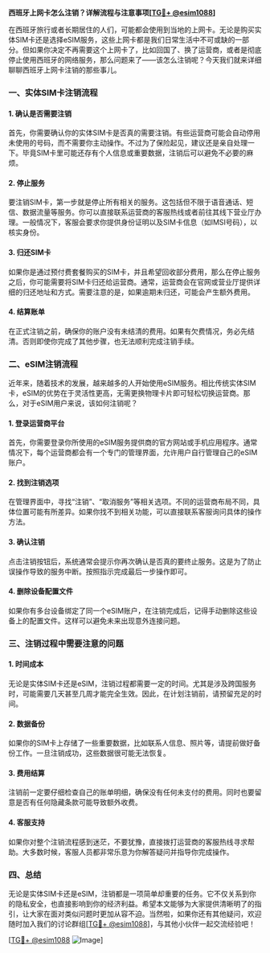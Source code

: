 **西班牙上网卡怎么注销？详解流程与注意事项[[TG💪+ @esim1088](https://t.me/s/esim1088)]**

在西班牙旅行或者长期居住的人们，可能都会使用到当地的上网卡。无论是购买实体SIM卡还是选择eSIM服务，这些上网卡都是我们日常生活中不可或缺的一部分。但如果你决定不再需要这个上网卡了，比如回国了、换了运营商，或者是彻底停止使用西班牙的网络服务，那么问题来了——该怎么注销呢？今天我们就来详细聊聊西班牙上网卡注销的那些事儿。

### 一、实体SIM卡注销流程

#### 1. 确认是否需要注销
首先，你需要确认你的实体SIM卡是否真的需要注销。有些运营商可能会自动停用未使用的号码，而不需要你主动操作。不过为了保险起见，建议还是亲自处理一下。毕竟SIM卡里可能还存有个人信息或重要数据，注销后可以避免不必要的麻烦。

#### 2. 停止服务
要注销SIM卡，第一步就是停止所有相关的服务。这包括但不限于语音通话、短信、数据流量等服务。你可以直接联系运营商的客服热线或者前往其线下营业厅办理。一般情况下，客服会要求你提供身份证明以及SIM卡信息（如IMSI号码），以核实身份。

#### 3. 归还SIM卡
如果你是通过预付费套餐购买的SIM卡，并且希望回收部分费用，那么在停止服务之后，你可能需要将SIM卡归还给运营商。通常，运营商会在官网或营业厅提供详细的归还地址和方式。需要注意的是，如果逾期未归还，可能会产生额外费用。

#### 4. 结算账单
在正式注销之前，确保你的账户没有未结清的费用。如果有欠费情况，务必先结清。否则即使你完成了其他步骤，也无法顺利完成注销手续。

### 二、eSIM注销流程

近年来，随着技术的发展，越来越多的人开始使用eSIM服务。相比传统实体SIM卡，eSIM的优势在于灵活性更高，无需更换物理卡片即可轻松切换运营商。那么，对于eSIM用户来说，该如何注销呢？

#### 1. 登录运营商平台
首先，你需要登录你所使用的eSIM服务提供商的官方网站或手机应用程序。通常情况下，每个运营商都会有一个专门的管理界面，允许用户自行管理自己的eSIM账户。

#### 2. 找到注销选项
在管理界面中，寻找“注销”、“取消服务”等相关选项。不同的运营商布局不同，具体位置可能有所差异。如果你找不到相关功能，可以直接联系客服询问具体的操作方法。

#### 3. 确认注销
点击注销按钮后，系统通常会提示你再次确认是否真的要终止服务。这是为了防止误操作导致的服务中断。按照指示完成最后一步操作即可。

#### 4. 删除设备配置文件
如果你有多台设备绑定了同一个eSIM账户，在注销完成后，记得手动删除这些设备上的配置文件。这样可以避免未来出现意外连接问题。

### 三、注销过程中需要注意的问题

#### 1. 时间成本
无论是实体SIM卡还是eSIM，注销过程都需要一定的时间。尤其是涉及跨国服务时，可能需要几天甚至几周才能完全生效。因此，在计划注销前，请预留充足的时间。

#### 2. 数据备份
如果你的SIM卡上存储了一些重要数据，比如联系人信息、照片等，请提前做好备份工作。一旦注销成功，这些数据很可能无法恢复。

#### 3. 费用结算
注销前一定要仔细检查自己的账单明细，确保没有任何未支付的费用。同时也要留意是否有任何隐藏条款可能导致额外收费。

#### 4. 客服支持
如果你对整个注销流程感到迷茫，不要犹豫，直接拨打运营商的客服热线寻求帮助。大多数时候，客服人员都非常乐意为你解答疑问并指导你完成操作。

### 四、总结

无论是实体SIM卡还是eSIM，注销都是一项简单却重要的任务。它不仅关系到你的隐私安全，也直接影响到你的经济利益。希望本文能够为大家提供清晰明了的指引，让大家在面对类似问题时更加从容不迫。当然啦，如果你还有其他疑问，欢迎随时加入我们的讨论群组[[TG💪+ @esim1088](https://t.me/s/esim1088)]，与其他小伙伴一起交流经验吧！

[[TG💪+ @esim1088](https://t.me/s/esim1088) ![Image](https://i.postimg.cc/4NQfJmqS/Snipaste-2025-05-13-00-14-12.png)]